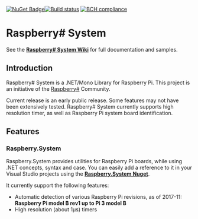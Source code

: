 [![NuGet Badge](https://buildstats.info/nuget/Raspberry.System3)](https://www.nuget.org/packages/Raspberry.System3/)[![Build status](https://ci.appveyor.com/api/projects/status/d9bswf8kwk484tva?svg=true)](https://ci.appveyor.com/project/JTrotta/raspberry-sharp-system) [![BCH compliance](https://bettercodehub.com/edge/badge/JTrotta/raspberry-sharp-system?branch=master)](https://bettercodehub.com/)

Raspberry# System
=================

See the **[Raspberry\# System Wiki](raspberry-sharp-system/wiki)** for full documentation and samples.

Introduction
------------
Raspberry# System is a .NET/Mono Library for Raspberry Pi. This project is an initiative of the [Raspberry#](http://www.raspberry-sharp.org) Community.

Current release is an early public release. Some features may not have been extensively tested.
Raspberry# System currently supports high resolution timer, as well as Raspberry Pi system board identification.

Features
--------

### Raspberry.System
Raspberry.System provides utilities for Raspberry Pi boards, while using .NET concepts, syntax and case.
You can easily add a reference to it in your Visual Studio projects using the **[Raspberry.System Nuget](https://www.nuget.org/packages/Raspberry.System3)**.

It currently support the following features:
+ Automatic detection of various Raspberry Pi revisions, as of 2017-11: **Raspberry Pi model B rev1 up to Pi 3 model B**
+ High resolution (about 1µs) timers
